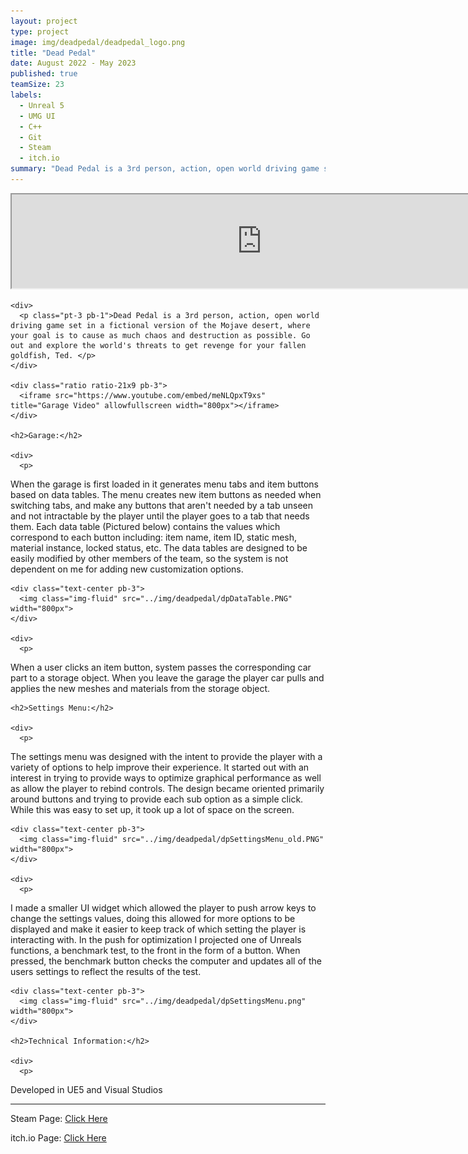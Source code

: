 ```yaml
---
layout: project
type: project
image: img/deadpedal/deadpedal_logo.png
title: "Dead Pedal"
date: August 2022 - May 2023
published: true
teamSize: 23
labels:
  - Unreal 5
  - UMG UI
  - C++
  - Git
  - Steam
  - itch.io
summary: "Dead Pedal is a 3rd person, action, open world driving game set in a fictional version of the Mojave desert."
---
```


<script type='text/javascript'>
  window.smartlook||(function(d) {
    var o=smartlook=function(){ o.api.push(arguments)},h=d.getElementsByTagName('head')[0];
    var c=d.createElement('script');o.api=new Array();c.async=true;c.type='text/javascript';
    c.charset='utf-8';c.src='https://web-sdk.smartlook.com/recorder.js';h.appendChild(c);
    })(document);
    smartlook('init', '2fb05b8dec724caa0120461df1b0cf9bdc7826d4', { region: 'eu' });
</script>

<main>
  <div class="text-center">
    <div class="ratio ratio-21x9 pb-3">
      <iframe src="https://www.youtube.com/embed/hmdd7PEL4Rg" title="Dead Pedal Trailer" allowfullscreen width="800px"></iframe>
    </div>
    
    <div>
      <p class="pt-3 pb-1">Dead Pedal is a 3rd person, action, open world driving game set in a fictional version of the Mojave desert, where your goal is to cause as much chaos and destruction as possible. Go out and explore the world's threats to get revenge for your fallen goldfish, Ted. </p>
    </div>
    
    <div class="ratio ratio-21x9 pb-3">
      <iframe src="https://www.youtube.com/embed/meNLQpxT9xs" title="Garage Video" allowfullscreen width="800px"></iframe>
    </div>

    <h2>Garage:</h2>

    <div>
      <p>
When the garage is first loaded in it generates menu tabs and item buttons based on data tables. The menu creates new item buttons as needed when switching tabs, and make any buttons that aren't needed by a tab unseen and not intractable by the player until the player goes to a tab that needs them. Each data table (Pictured below) contains the values which correspond to each button including: item name, item ID, static mesh, material instance, locked status, etc. The data tables are designed to be easily modified by other members of the team, so the system is not dependent on me for adding new customization options. 
      </p>
    </div>

    <div class="text-center pb-3">
      <img class="img-fluid" src="../img/deadpedal/dpDataTable.PNG" width="800px">
    </div>
    
    <div>
      <p>
When a user clicks an item button, system passes the corresponding car part to a storage object. When you leave the garage the player car pulls and applies the new meshes and materials from the storage object. 
      </p>
    </div>
    
    <h2>Settings Menu:</h2>
    
    <div>
      <p>
The settings menu was designed with the intent to provide the player with a variety of options to help improve their experience. It started out with an interest in trying to provide ways to optimize graphical performance as well as allow the player to rebind controls. The design became oriented primarily around buttons and trying to provide each sub option as a simple click. While this was easy to set up, it took up a lot of space on the screen.
      </p>
    </div>
    
    <div class="text-center pb-3">
      <img class="img-fluid" src="../img/deadpedal/dpSettingsMenu_old.PNG" width="800px">
    </div>
    
    <div>
      <p>
I made a smaller UI widget which allowed the player to push arrow keys to change the settings values, doing this allowed for more options to be displayed and make it easier to keep track of which setting the player is interacting with. In the push for optimization I projected one of Unreals functions, a benchmark test, to the front in the form of a button. When pressed, the benchmark button checks the computer and updates all of the users settings to reflect the results of the test. 
      </p>
    </div>
    
    <div class="text-center pb-3">
      <img class="img-fluid" src="../img/deadpedal/dpSettingsMenu.png" width="800px">
    </div>

    <h2>Technical Information:</h2> 
    
    <div>
      <p>
Developed in UE5 and Visual Studios
      </p>
    </div>
 </div>
</main>

<hr class="my-4">

Steam Page: <a href="https://store.steampowered.com/app/2250160/Dead_Pedal/" target="_blank">Click Here</a>

itch.io Page: <a href="https://larnio.itch.io/dead-pedal" target="_blank">Click Here</a>
